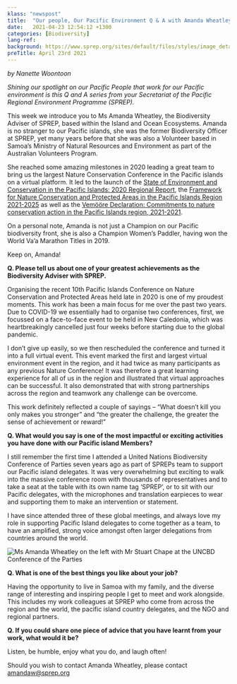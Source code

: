 ```yaml
---
klass: "newspost"
title:  "Our people, Our Pacific Environment Q & A with Amanda Wheatley"
date:   2021-04-23 12:54:12 +1300
categories: [Biodiversity]
lang-ref: 
background: https://www.sprep.org/sites/default/files/styles/image_detai_670_400_/public/images/news/Amanda.JPG?itok=LrZGY_8X
preTitle: April 23rd 2021
---
```

*by Nanette Woontoon*

*Shining our spotlight on our Pacific People that work for our Pacific environment is this Q and A series from your Secretariat of the Pacific Regional Environment Programme (SPREP).* 

This week we introduce you to Ms Amanda Wheatley, the Biodiversity Adviser of SPREP, based within the Island and Ocean Ecosystems.  Amanda is no stranger to our Pacific islands, she was the former Biodiversity Officer at SPREP, yet many years before that she was also a Volunteer based in Samoa’s Ministry of Natural Resources and Environment as part of the Australian Volunteers Program.

She reached some amazing milestones in 2020 leading a great team to bring us the largest Nature Conservation Conference in the Pacific islands on a virtual platform. It led to the launch of the [State of Environment and Conservation in the Pacific Islands: 2020 Regional Report](https://pacific-data.sprep.org/search/type/dataset), the [Framework for Nature Conservation and Protected Areas in the Pacific Islands Region 2021-2025](https://www.pacificnatureconference.com/framework-for-conservation) as well as the [Vemööre Declaration: Commitments to nature conservation action in the Pacific Islands region, 2021-2021](https://www.sprep.org/sites/default/files/documents/publications/declaration-Vermoore-endorsed-2020-eng.pdf).

On a personal note, Amanda is not just a Champion on our Pacific biodiversity front, she is also a Champion Women’s Paddler, having won the World Va’a Marathon Titles in 2019.

Keep on, Amanda!

**Q. Please tell us about one of your greatest achievements as the Biodiversity Adviser with SPREP.**

Organising the recent 10th Pacific Islands Conference on Nature Conservation and Protected Areas held late in 2020 is one of my proudest moments.  This work has been a main focus for me over the past two years.  Due to COVID-19 we essentially had to organise two conferences, first, we focussed on a face-to-face event to be held in New Caledonia, which was heartbreakingly cancelled just four weeks before starting due to the global pandemic. 

I don’t give up easily, so we then rescheduled the conference and turned it into a full virtual event.  This event marked the first and largest virtual environment event in the region, and it had twice as many participants as any previous Nature Conference!  It was therefore a great learning experience for all of us in the region and illustrated that virtual approaches can be successful.   It also demonstrated that with strong partnerships across the region and teamwork any challenge can be overcome.

This work definitely reflected a couple of sayings – “What doesn’t kill you only makes you stronger” and “the greater the challenge, the greater the sense of achievement or reward!”

**Q. What would you say is one of the most impactful or exciting activities you have done with our Pacific island Members?** 

I still remember the first time I attended a United Nations Biodiversity Conference of Parties seven years ago as part of SPREPs team to support our Pacific island delegates.  It was very overwhelming but exciting to walk into the massive conference room with thousands of representatives and to take a seat at the table with its own name tag ‘SPREP’, or to sit with our Pacific delegates, with the microphones and translation earpieces to wear and supporting them to make an intervention or statement.

I have since attended three of these global meetings, and always love my role in supporting Pacific Island delegates to come together as a team, to have an amplified, strong voice amongst often larger delegations from countries around the world. 

![Ms Amanda Wheatley on the left with Mr Stuart Chape at the UNCBD Conference of the Parties](https://www.sprep.org/sites/default/files/users/nanettew/Amanda2_0.jpg)

**Q. What is one of the best things you like about your job?** 

Having the opportunity to live in Samoa with my family, and the diverse range of interesting and inspiring people I get to meet and work alongside.  This includes my work colleagues at SPREP who come from across the region and the world, the pacific island country delegates, and the NGO and regional partners.

**Q. If you could share one piece of advice that you have learnt from your work, what would it be?**

Listen, be humble, enjoy what you do, and laugh often! 

Should you wish to contact Amanda Wheatley, please contact [amandaw@sprep.org](amandaw@sprep.org)
